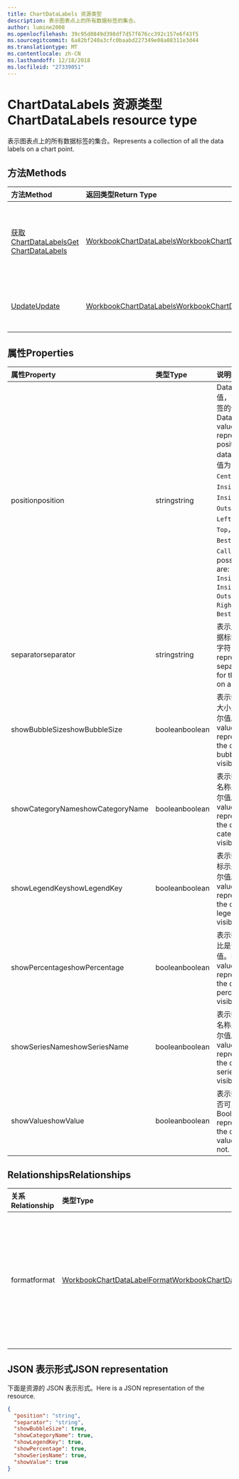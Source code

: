 ```yaml
---
title: ChartDataLabels 资源类型
description: 表示图表点上的所有数据标签的集合。
author: lumine2008
ms.openlocfilehash: 39c95d0849d398df7d57f676cc392c157e6f43f5
ms.sourcegitcommit: 6a82bf240a3cfc0baabd227349e08a08311e3d44
ms.translationtype: MT
ms.contentlocale: zh-CN
ms.lasthandoff: 12/18/2018
ms.locfileid: "27339051"
---
```

# <a name="chartdatalabels-resource-type"></a><span data-ttu-id="9f3ec-103">ChartDataLabels 资源类型</span><span class="sxs-lookup"><span data-stu-id="9f3ec-103">ChartDataLabels resource type</span></span>

<span data-ttu-id="9f3ec-104">表示图表点上的所有数据标签的集合。</span><span class="sxs-lookup"><span data-stu-id="9f3ec-104">Represents a collection of all the data labels on a chart point.</span></span>


## <a name="methods"></a><span data-ttu-id="9f3ec-105">方法</span><span class="sxs-lookup"><span data-stu-id="9f3ec-105">Methods</span></span>

| <span data-ttu-id="9f3ec-106">方法</span><span class="sxs-lookup"><span data-stu-id="9f3ec-106">Method</span></span>           | <span data-ttu-id="9f3ec-107">返回类型</span><span class="sxs-lookup"><span data-stu-id="9f3ec-107">Return Type</span></span>    |<span data-ttu-id="9f3ec-108">说明</span><span class="sxs-lookup"><span data-stu-id="9f3ec-108">Description</span></span>|
|:---------------|:--------|:----------|
|[<span data-ttu-id="9f3ec-109">获取 ChartDataLabels</span><span class="sxs-lookup"><span data-stu-id="9f3ec-109">Get ChartDataLabels</span></span>](../api/chartdatalabels-get.md) | [<span data-ttu-id="9f3ec-110">WorkbookChartDataLabels</span><span class="sxs-lookup"><span data-stu-id="9f3ec-110">WorkbookChartDataLabels</span></span>](chartdatalabels.md) |<span data-ttu-id="9f3ec-111">读取 chartDataLabels 对象的属性和关系。</span><span class="sxs-lookup"><span data-stu-id="9f3ec-111">Read properties and relationships of chartDataLabels object.</span></span>|
|[<span data-ttu-id="9f3ec-112">Update</span><span class="sxs-lookup"><span data-stu-id="9f3ec-112">Update</span></span>](../api/chartdatalabels-update.md) | [<span data-ttu-id="9f3ec-113">WorkbookChartDataLabels</span><span class="sxs-lookup"><span data-stu-id="9f3ec-113">WorkbookChartDataLabels</span></span>](chartdatalabels.md) |<span data-ttu-id="9f3ec-114">更新 ChartDataLabels 对象</span><span class="sxs-lookup"><span data-stu-id="9f3ec-114">Update ChartDataLabels object.</span></span> |

## <a name="properties"></a><span data-ttu-id="9f3ec-115">属性</span><span class="sxs-lookup"><span data-stu-id="9f3ec-115">Properties</span></span>
| <span data-ttu-id="9f3ec-116">属性</span><span class="sxs-lookup"><span data-stu-id="9f3ec-116">Property</span></span>     | <span data-ttu-id="9f3ec-117">类型</span><span class="sxs-lookup"><span data-stu-id="9f3ec-117">Type</span></span>   |<span data-ttu-id="9f3ec-118">说明</span><span class="sxs-lookup"><span data-stu-id="9f3ec-118">Description</span></span>|
|:---------------|:--------|:----------|
|<span data-ttu-id="9f3ec-119">position</span><span class="sxs-lookup"><span data-stu-id="9f3ec-119">position</span></span>|<span data-ttu-id="9f3ec-120">string</span><span class="sxs-lookup"><span data-stu-id="9f3ec-120">string</span></span>|<span data-ttu-id="9f3ec-121">DataLabelPosition 值，它代表数据标签的位置。</span><span class="sxs-lookup"><span data-stu-id="9f3ec-121">DataLabelPosition value that represents the position of the data label.</span></span> <span data-ttu-id="9f3ec-122">可能的值为： `None`， `Center`， `InsideEnd`， `InsideBase`， `OutsideEnd`， `Left`， `Right`， `Top`， `Bottom`， `BestFit`， `Callout`。</span><span class="sxs-lookup"><span data-stu-id="9f3ec-122">The possible values are: `None`, `Center`, `InsideEnd`, `InsideBase`, `OutsideEnd`, `Left`, `Right`, `Top`, `Bottom`, `BestFit`, `Callout`.</span></span>|
|<span data-ttu-id="9f3ec-123">separator</span><span class="sxs-lookup"><span data-stu-id="9f3ec-123">separator</span></span>|<span data-ttu-id="9f3ec-124">string</span><span class="sxs-lookup"><span data-stu-id="9f3ec-124">string</span></span>|<span data-ttu-id="9f3ec-125">表示用于图表中数据标签的分隔符的字符串。</span><span class="sxs-lookup"><span data-stu-id="9f3ec-125">String representing the separator used for the data labels on a chart.</span></span>|
|<span data-ttu-id="9f3ec-126">showBubbleSize</span><span class="sxs-lookup"><span data-stu-id="9f3ec-126">showBubbleSize</span></span>|<span data-ttu-id="9f3ec-127">boolean</span><span class="sxs-lookup"><span data-stu-id="9f3ec-127">boolean</span></span>|<span data-ttu-id="9f3ec-128">表示数据标签气泡大小是否可见的布尔值。</span><span class="sxs-lookup"><span data-stu-id="9f3ec-128">Boolean value representing if the data label bubble size is visible or not.</span></span>|
|<span data-ttu-id="9f3ec-129">showCategoryName</span><span class="sxs-lookup"><span data-stu-id="9f3ec-129">showCategoryName</span></span>|<span data-ttu-id="9f3ec-130">boolean</span><span class="sxs-lookup"><span data-stu-id="9f3ec-130">boolean</span></span>|<span data-ttu-id="9f3ec-131">表示数据标签类别名称是否可见的布尔值。</span><span class="sxs-lookup"><span data-stu-id="9f3ec-131">Boolean value representing if the data label category name is visible or not.</span></span>|
|<span data-ttu-id="9f3ec-132">showLegendKey</span><span class="sxs-lookup"><span data-stu-id="9f3ec-132">showLegendKey</span></span>|<span data-ttu-id="9f3ec-133">boolean</span><span class="sxs-lookup"><span data-stu-id="9f3ec-133">boolean</span></span>|<span data-ttu-id="9f3ec-134">表示数据标签图例标示是否可见的布尔值。</span><span class="sxs-lookup"><span data-stu-id="9f3ec-134">Boolean value representing if the data label legend key is visible or not.</span></span>|
|<span data-ttu-id="9f3ec-135">showPercentage</span><span class="sxs-lookup"><span data-stu-id="9f3ec-135">showPercentage</span></span>|<span data-ttu-id="9f3ec-136">boolean</span><span class="sxs-lookup"><span data-stu-id="9f3ec-136">boolean</span></span>|<span data-ttu-id="9f3ec-137">表示数据标签百分比是否可见的布尔值。</span><span class="sxs-lookup"><span data-stu-id="9f3ec-137">Boolean value representing if the data label percentage is visible or not.</span></span>|
|<span data-ttu-id="9f3ec-138">showSeriesName</span><span class="sxs-lookup"><span data-stu-id="9f3ec-138">showSeriesName</span></span>|<span data-ttu-id="9f3ec-139">boolean</span><span class="sxs-lookup"><span data-stu-id="9f3ec-139">boolean</span></span>|<span data-ttu-id="9f3ec-140">表示数据标签系列名称是否可见的布尔值。</span><span class="sxs-lookup"><span data-stu-id="9f3ec-140">Boolean value representing if the data label series name is visible or not.</span></span>|
|<span data-ttu-id="9f3ec-141">showValue</span><span class="sxs-lookup"><span data-stu-id="9f3ec-141">showValue</span></span>|<span data-ttu-id="9f3ec-142">boolean</span><span class="sxs-lookup"><span data-stu-id="9f3ec-142">boolean</span></span>|<span data-ttu-id="9f3ec-143">表示数据标签值是否可见的布尔值。</span><span class="sxs-lookup"><span data-stu-id="9f3ec-143">Boolean value representing if the data label value is visible or not.</span></span>|

## <a name="relationships"></a><span data-ttu-id="9f3ec-144">Relationships</span><span class="sxs-lookup"><span data-stu-id="9f3ec-144">Relationships</span></span>
| <span data-ttu-id="9f3ec-145">关系</span><span class="sxs-lookup"><span data-stu-id="9f3ec-145">Relationship</span></span> | <span data-ttu-id="9f3ec-146">类型</span><span class="sxs-lookup"><span data-stu-id="9f3ec-146">Type</span></span>   |<span data-ttu-id="9f3ec-147">说明</span><span class="sxs-lookup"><span data-stu-id="9f3ec-147">Description</span></span>|
|:---------------|:--------|:----------|
|<span data-ttu-id="9f3ec-148">format</span><span class="sxs-lookup"><span data-stu-id="9f3ec-148">format</span></span>|[<span data-ttu-id="9f3ec-149">WorkbookChartDataLabelFormat</span><span class="sxs-lookup"><span data-stu-id="9f3ec-149">WorkbookChartDataLabelFormat</span></span>](chartdatalabelformat.md)|<span data-ttu-id="9f3ec-p102">表示图表数据标签的格式，包括填充和字体格式。只读。</span><span class="sxs-lookup"><span data-stu-id="9f3ec-p102">Represents the format of chart data labels, which includes fill and font formatting. Read-only.</span></span>|

## <a name="json-representation"></a><span data-ttu-id="9f3ec-152">JSON 表示形式</span><span class="sxs-lookup"><span data-stu-id="9f3ec-152">JSON representation</span></span>

<span data-ttu-id="9f3ec-153">下面是资源的 JSON 表示形式。</span><span class="sxs-lookup"><span data-stu-id="9f3ec-153">Here is a JSON representation of the resource.</span></span>

<!--{
  "blockType": "resource",
  "baseType": "microsoft.graph.entity",
  "optionalProperties": [],
  "@odata.type": "microsoft.graph.workbookChartDataLabels"
}-->

```json
{
  "position": "string",
  "separator": "string",
  "showBubbleSize": true,
  "showCategoryName": true,
  "showLegendKey": true,
  "showPercentage": true,
  "showSeriesName": true,
  "showValue": true
}

```

<!-- uuid: 8fcb5dbc-d5aa-4681-8e31-b001d5168d79
2015-10-25 14:57:30 UTC -->
<!-- {
  "type": "#page.annotation",
  "description": "ChartDataLabels resource",
  "keywords": "",
  "section": "documentation",
  "tocPath": ""
}-->